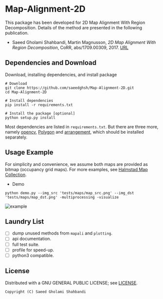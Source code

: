 Map-Alignment-2D
================

This package has been developed for 2D Map Alignment With Region Decomposition.
Details of the method are presented in the following publication.
- Saeed Gholami Shahbandi, Martin Magnusson, *2D Map Alignment With Region Decomposition*, CoRR, abs/1709.00309, 2017. [URL](https://arxiv.org/abs/1709.00309)

Dependencies and Download
-------------------------
Download, installing dependencies, and install package

```shell
# Download
git clone https://github.com/saeedghsh/Map-Alignment-2D.git
cd Map-Alignment-2D

# Install dependencies
pip install -r requirements.txt

# Install the package [optional]
python setup.py install
```

Most dependencies are listed in ```requirements.txt```.
But there are three more, namely [opencv](http://docs.opencv.org/trunk/d7/d9f/tutorial_linux_install.html), [Polygon](https://www.j-raedler.de/projects/polygon/) and [arrangement](https://github.com/saeedghsh/arrangement/), which should be installed separately.


Usage Example
-------------
For simplicity and convenience, we assume both maps are provided as bitmap (occupancy grid maps).
For more examples, see [Halmstad Map Collection](https://github.com/saeedghsh/Halmstad-Robot-Maps).
- Demo
```shell
python demo.py --img_src 'tests/maps/map_src.png' --img_dst 'tests/maps/map_dst.png' -multiprocessing -visualize
```
![example](https://github.com/saeedghsh/Map-Alignment-2D/blob/master/docs/maps_map_src__maps_map_dst.png)


<!-- Parameters Setting -->
<!-- ------------------ -->
<!-- - lnl_config -->
<!-- {'binary_threshold_1': 200, # with numpy - for SKIZ and distance -->
<!-- 'binary_threshold_2': [100, 255], # with cv2 - for trait detection -->
<!-- 'traits_from_file': False, # else provide yaml file name -->
<!-- 'trait_detection_source': 'binary_inverted', -->
<!-- 'edge_detection_config': [50, 150, 3], # thr1, thr2, apt_size -->
<!-- 'peak_detect_sinogram_config': [15, 15, 0.15], # [refWin, minDist, minVal] -->
<!-- 'orthogonal_orientations': True} # for dominant orientation detection -->

<!-- - arr_config -->
<!-- {'multi_processing':4, 'end_point':False, 'timing':False, -->
<!-- 'prune_dis_neighborhood': 2, -->
<!-- 'prune_dis_threshold': .075, # home:0.15 - office:0.075 -->
<!-- 'occupancy_threshold': 200} # cell below this is considered occupied -->

<!-- - hyp_config -->
<!-- {'scale_mismatch_ratio_threshold': .3, # .5, -->
<!-- 'scale_bounds': [.5, 2], #[.1, 10] -->
<!-- 'face_occupancy_threshold': .5} -->
    
<!-- - sel_config -->
<!-- {'multiprocessing': multiprocessing, -->
<!-- 'too_many_tforms': 3000, -->
<!-- 'dbscan_eps': 0.051, -->
<!-- 'dbscan_min_samples': 2} -->

Laundry List
------------
<!-- - [ ] try out 3points distance for tforms and provide it precomputed to clustering. -->
<!-- - [ ] move new methods from ```demo.py``` to ```mapali```. -->
- [ ] dump unused methods from ```mapali``` and ```plotting```.
- [ ] api documentation.
- [ ] full test suite.
- [ ] profile for speed-up.
- [ ] python3 compatible.

License
-------
Distributed with a GNU GENERAL PUBLIC LICENSE; see [LICENSE](https://github.com/saeedghsh/Map-Alignment-2D/blob/master/LICENSE).
```
Copyright (C) Saeed Gholami Shahbandi
```
